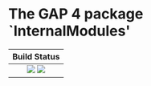 The GAP 4 package `InternalModules'
==============================

| **Build Status**                                                                                |
|:-----------------------------------------------------------------------------------------------:|
| [![][tests-img]][tests-url] [![][codecov-img]][codecov-url] |

[tests-img]: https://github.com/homalg-project/InternalModules/workflows/Tests/badge.svg
[tests-url]: https://github.com/homalg-project/InternalModules/

[codecov-img]: https://codecov.io/gh/homalg-project/InternalModules/branch/master/graph/badge.svg
[codecov-url]: https://codecov.io/gh/homalg-project/InternalModules
